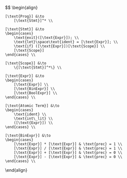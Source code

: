 $$
\begin{align}

	[\text{Prog}] &\to 
		[\text{Stmt}]^* \\
	
	[\text{Stmt}] &\to 
	\begin{cases}
		\text{exit}([\text{Expr}]); \\
		\text{let}\space\text{ident} = [\text{Expr}]; \\ 
		\text{if} ([\text{Expr}])[\text{Scope}] \\
		[\text{Scope}]
	\end{cases} \\ 

	[\text{Scope}] &\to 
		\{[\text{Stmt}]^*\} \\

	[\text{Expr}] &\to 
	\begin{cases}
		[\text{Expr}] \\
		[\text{BinExpr}] \\
		[\text{BoolExpr}] \\
	\end{cases} \\

	[\text{Atomic Term}] &\to
	\begin{cases}
		\text{ident} \\
		\text{int\_lit} \\
		([\text{Expr}]) \\
	\end{cases} \\

	[\text{BinExpr}] &\to 
	\begin{cases}
		[\text{Expr}] * [\text{Expr}] & \text{prec} = 1 \\
		[\text{Expr}] / [\text{Expr}] & \text{prec} = 1 \\
		[\text{Expr}] + [\text{Expr}] & \text{prec} = 0 \\ 
		[\text{Expr}] - [\text{Expr}] & \text{prec} = 0 \\
	\end{cases} \\


\end{align}